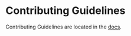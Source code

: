 # Contributing Guidelines

Contributing Guidelines are located in the [docs](https://docs.nautobot.com/projects/chatops/en/latest/dev/dev_contributing/).
